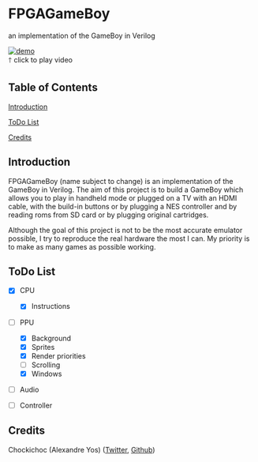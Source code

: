 # FPGAGameBoy
an implementation of the GameBoy in Verilog

[![demo](https://i.imgur.com/TRDNHrV.png)](https://i.imgur.com/IhCdJPn.mp4)  
🡑 click to play video

## Table of Contents

[Introduction](#intro)

[ToDo List](#todo)

[Credits](#credits)

<a name="intro"></a>
## Introduction
FPGAGameBoy (name subject to change) is an implementation of the GameBoy in Verilog. The aim of this project is to build a GameBoy which allows you to play in handheld mode or plugged on a TV with an HDMI cable, with the build-in buttons or by plugging a NES controller and by reading roms from SD card or by plugging original cartridges.

Although the goal of this project is not to be the most accurate emulator possible, I try to reproduce the real hardware the most I can. My priority is to make as many games as possible working.

<a name="todo"></a>
## ToDo List
- [x] CPU
  - [x] Instructions
- [ ] PPU
  - [x] Background
  - [x] Sprites
  - [x] Render priorities
  - [ ] Scrolling
  - [x] Windows
- [ ] Audio
- [ ] Controller


<a name="credits"></a>
## Credits

Chockichoc (Alexandre Yos) ([Twitter](https://twitter.com/chockichoc), [Github](https://github.com/chockichoc))
